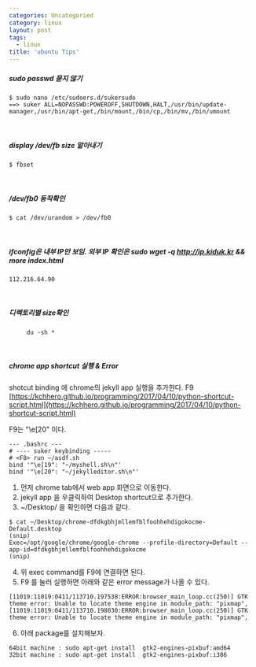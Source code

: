 ```yaml
---
categories: Uncategoried
category: linux
layout: post
tags:
  - linux
title: 'ubuntu Tips'
---
```

##### sudo passwd 묻지 않기
```shell?line_number=false
$ sudo nano /etc/sudoers.d/sukersudo
==> suker ALL=NOPASSWD:POWEROFF,SHUTDOWN,HALT,/usr/bin/update-manager,/usr/bin/apt-get,/bin/mount,/bin/cp,/bin/mv,/bin/umount
```

<br>

##### display /dev/fb size 알아내기
```shell?line_number=false
$ fbset
```

<br>

#####  /dev/fb0 동작확인
```shell?line_number=false
$ cat /dev/urandom > /dev/fb0
```

<br>

##### ifconfig은 내부 IP만 보임. 외부 IP 확인은 sudo wget -q http://ip.kiduk.kr && more index.html
    112.216.64.90

<br>

##### 디렉토리별 size확인
```shell?line_number=false
     du -sh *
```

<br>

##### chrome app shortcut 실행 & Error
shotcut binding 에 chrome의 jekyll app 실행을 추가한다. F9
[https://kchhero.github.io/programming/2017/04/10/python-shortcut-script.html](https://kchhero.github.io/programming/2017/04/10/python-shortcut-script.html)

F9는 "\e[20" 이다. 
```
--- .bashrc ---
# ---- suker keybinding -----
# <F8> run ~/asdf.sh
bind '"\e[19": "~/myshell.sh\n"'
bind '"\e[20": "~/jekylleditor.sh\n"'
```
1. 먼저 chrome tab에서 web app 화면으로 이동한다.
2. jekyll app  을 우클릭하여 Desktop shortcut으로 추가한다.
3. ~/Desktop/ 을 확인하면 다음과 같다.
```
$ cat ~/Desktop/chrome-dfdkgbhjmllemfblfoohhehdigokocme-Default.desktop
(snip)
Exec=/opt/google/chrome/google-chrome --profile-directory=Default --app-id=dfdkgbhjmllemfblfoohhehdigokocme
(snip)
```
4. 위 exec command를 F9에 연결하면 된다.
5. F9 를 눌러 실행하면 아래와 같은 error message가 나올 수 있다.
```shell
[11019:11019:0411/113710.197538:ERROR:browser_main_loop.cc(250)] GTK theme error: Unable to locate theme engine in module_path: "pixmap",
[11019:11019:0411/113710.198030:ERROR:browser_main_loop.cc(250)] GTK theme error: Unable to locate theme engine in module_path: "pixmap",
```
6. 아래 package를 설치해보자.
```
64bit machine : sudo apt-get install  gtk2-engines-pixbuf:amd64
32bit machine : sudo apt-get install  gtk2-engines-pixbuf:i386
```
